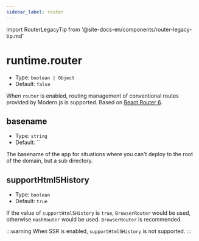 ```yaml
---
sidebar_label: router
---
```


import RouterLegacyTip from '@site-docs-en/components/router-legacy-tip.md'

<RouterLegacyTip />

# runtime.router

- Type: `boolean | Object`
- Default: `false`

When `router` is enabled, routing management of conventional routes provided by Modern.js is supported. Based on [React Router 6](https://reactrouter.com/).

## basename

- Type: `string`
- Default: ``

The basename of the app for situations where you can't deploy to the root of the domain, but a sub directory.

## supportHtml5History

- Type: `boolean`
- Default: `true`

If the value of `supportHtml5History` is `true`, `BrowserRouter` would be used, otherwise `HashRouter` would be used. `BrowserRouter` is recommended.

:::warning
When SSR is enabled, `supportHtml5History` is not supported.
:::
